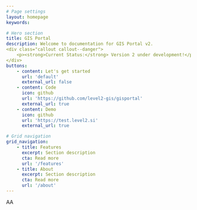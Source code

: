 ```yaml
---
# Page settings
layout: homepage
keywords:

# Hero section
title: GIS Portal
description: Welcome to documentation for GIS Portal v2.
<div class="callout callout--danger">
    <p><strong>Current Status:</strong> Version 2 under development!</p>
</div>
buttons:
    - content: Let's get started
      url: 'default'
      external_url: false
    - content: Code
      icon: github
      url: 'https://github.com/level2-gis/gisportal'
      external_url: true
    - content: Demo
      icon: github
      url: 'https://test.level2.si'
      external_url: true  

# Grid navigation
grid_navigation:
    - title: Features
      excerpt: Section description
      cta: Read more
      url: '/features'
    - title: About
      excerpt: Section description
      cta: Read more
      url: '/about'   
---
```

AA
